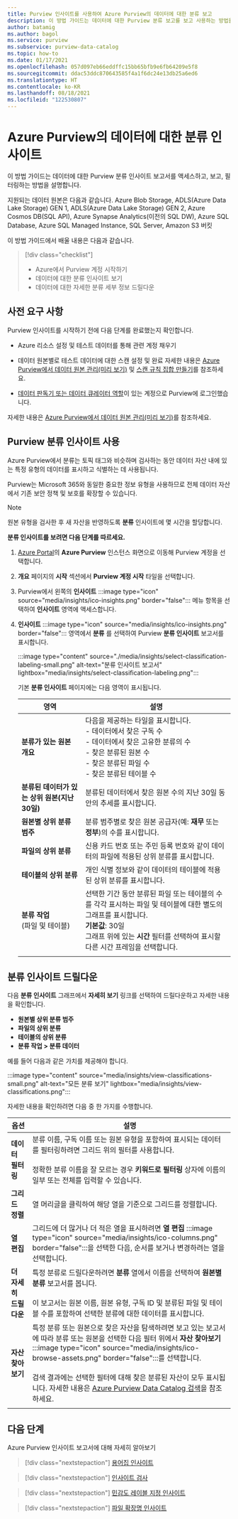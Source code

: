 ```yaml
---
title: Purview 인사이트를 사용하여 Azure Purview의 데이터에 대한 분류 보고
description: 이 방법 가이드는 데이터에 대한 Purview 분류 보고를 보고 사용하는 방법을 설명합니다.
author: batamig
ms.author: bagol
ms.service: purview
ms.subservice: purview-data-catalog
ms.topic: how-to
ms.date: 01/17/2021
ms.openlocfilehash: 057d097eb66eddffc15bb65bfb9e6fb64209e5f8
ms.sourcegitcommit: ddac53ddc870643585f4a1f6dc24e13db25a6ed6
ms.translationtype: HT
ms.contentlocale: ko-KR
ms.lasthandoff: 08/18/2021
ms.locfileid: "122530807"
---
```

# <a name="classification-insights-about-your-data-from-azure-purview"></a>Azure Purview의 데이터에 대한 분류 인사이트

이 방법 가이드는 데이터에 대한 Purview 분류 인사이트 보고서를 액세스하고, 보고, 필터링하는 방법을 설명합니다.

지원되는 데이터 원본은 다음과 같습니다. Azure Blob Storage, ADLS(Azure Data Lake Storage) GEN 1, ADLS(Azure Data Lake Storage) GEN 2, Azure Cosmos DB(SQL API), Azure Synapse Analytics(이전의 SQL DW), Azure SQL Database, Azure SQL Managed Instance, SQL Server, Amazon S3 버킷

이 방법 가이드에서 배울 내용은 다음과 같습니다.

> [!div class="checklist"]
> - Azure에서 Purview 계정 시작하기
> - 데이터에 대한 분류 인사이트 보기
> - 데이터에 대한 자세한 분류 세부 정보 드릴다운

## <a name="prerequisites"></a>사전 요구 사항

Purview 인사이트를 시작하기 전에 다음 단계를 완료했는지 확인합니다.

- Azure 리소스 설정 및 테스트 데이터를 통해 관련 계정 채우기

- 데이터 원본별로 테스트 데이터에 대한 스캔 설정 및 완료 자세한 내용은 [Azure Purview에서 데이터 원본 관리(미리 보기)](manage-data-sources.md) 및 [스캔 규칙 집합 만들기](create-a-scan-rule-set.md)를 참조하세요.

- [데이터 판독기 또는 데이터 큐레이터 역할](catalog-permissions.md#roles)이 있는 계정으로 Purview에 로그인했습니다.

자세한 내용은 [Azure Purview에서 데이터 원본 관리(미리 보기)](manage-data-sources.md)를 참조하세요.

## <a name="use-purview-classification-insights"></a>Purview 분류 인사이트 사용

Azure Purview에서 분류는 토픽 태그와 비슷하며 검사하는 동안 데이터 자산 내에 있는 특정 유형의 데이터를 표시하고 식별하는 데 사용됩니다.

Purview는 Microsoft 365와 동일한 중요한 정보 유형을 사용하므로 전체 데이터 자산에서 기존 보안 정책 및 보호를 확장할 수 있습니다.

> [!NOTE]
> 원본 유형을 검사한 후 새 자산을 반영하도록 **분류** 인사이트에 몇 시간을 할당합니다.

**분류 인사이트를 보려면 다음 단계를 따르세요.**

1. [Azure Portal](https://aka.ms/purviewportal)의 **Azure Purview** 인스턴스 화면으로 이동해 Purview 계정을 선택합니다.

1. **개요** 페이지의 **시작** 섹션에서 **Purview 계정 시작** 타일을 선택합니다.

1. Purview에서 왼쪽의 **인사이트** :::image type="icon" source="media/insights/ico-insights.png" border="false"::: 메뉴 항목을 선택하여 **인사이트** 영역에 액세스합니다.

1. **인사이트** :::image type="icon" source="media/insights/ico-insights.png" border="false"::: 영역에서 **분류** 를 선택하여 Purview **분류 인사이트** 보고서를 표시합니다.

   :::image type="content" source="./media/insights/select-classification-labeling-small.png" alt-text="분류 인사이트 보고서" lightbox="media/insights/select-classification-labeling.png":::

   기본 **분류 인사이트** 페이지에는 다음 영역이 표시됩니다.

   |영역  |설명  |
   |---------|---------|
   |**분류가 있는 원본 개요**     |다음을 제공하는 타일을 표시합니다. <br>- 데이터에서 찾은 구독 수 <br>- 데이터에서 찾은 고유한 분류의 수 <br>- 찾은 분류된 원본 수 <br>- 찾은 분류된 파일 수 <br>- 찾은 분류된 테이블 수         |
   |**분류된 데이터가 있는 상위 원본(지난 30일)**     |분류된 데이터에서 찾은 원본 수의 지난 30일 동안의 추세를 표시합니다.            |
   |**원본별 상위 분류 범주**     |분류 범주별로 찾은 원본 공급자(예: **재무** 또는 **정부**)의 수를 표시합니다.      |
   |**파일의 상위 분류**     |신용 카드 번호 또는 주민 등록 번호와 같이 데이터의 파일에 적용된 상위 분류를 표시합니다.         |
   |**테이블의 상위 분류**     | 개인 식별 정보와 같이 데이터의 테이블에 적용된 상위 분류를 표시합니다. |   
   |  **분류 작업** <br>(파일 및 테이블) |  선택한 기간 동안 분류된 파일 또는 테이블의 수를 각각 표시하는 파일 및 테이블에 대한 별도의 그래프를 표시합니다. <br>**기본값**: 30일<br>그래프 위에 있는 **시간** 필터를 선택하여 표시할 다른 시간 프레임을 선택합니다.    |
   |    |    |

## <a name="classification-insights-drilldown"></a>분류 인사이트 드릴다운

다음 **분류 인사이트** 그래프에서 **자세히 보기** 링크를 선택하여 드릴다운하고 자세한 내용을 확인합니다.

- **원본별 상위 분류 범주**
- **파일의 상위 분류**
- **테이블의 상위 분류**
- **분류 작업 > 분류 데이터**

예를 들어 다음과 같은 가치를 제공해야 합니다.

:::image type="content" source="media/insights/view-classifications-small.png" alt-text="모든 분류 보기" lightbox="media/insights/view-classifications.png":::

자세한 내용을 확인하려면 다음 중 한 가지를 수행합니다.

|옵션  |설명  |
|---------|---------|
|**데이터 필터링**     |  분류 이름, 구독 이름 또는 원본 유형을 포함하여 표시되는 데이터를 필터링하려면 그리드 위의 필터를 사용합니다. <br><br>정확한 분류 이름을 잘 모르는 경우 **키워드로 필터링** 상자에 이름의 일부 또는 전체를 입력할 수 있습니다.       |
|**그리드 정렬** |열 머리글을 클릭하여 해당 열을 기준으로 그리드를 정렬합니다. | 
|**열 편집**     |  그리드에 더 많거나 더 적은 열을 표시하려면 **열 편집** :::image type="icon" source="media/insights/ico-columns.png" border="false":::을 선택한 다음, 순서를 보거나 변경하려는 열을 선택합니다.   |
|**더 자세히 드릴다운**     | 특정 분류로 드릴다운하려면 **분류** 열에서 이름을 선택하여 **원본별 분류** 보고서를 봅니다. <br><br>이 보고서는 원본 이름, 원본 유형, 구독 ID 및 분류된 파일 및 테이블 수를 포함하여 선택한 분류에 대한 데이터를 표시합니다.      |
|**자산 찾아보기**     |  특정 분류 또는 원본으로 찾은 자산을 탐색하려면 보고 있는 보고서에 따라 분류 또는 원본을 선택한 다음 필터 위에서 **자산 찾아보기** :::image type="icon" source="media/insights/ico-browse-assets.png" border="false":::를 선택합니다. <br><br>검색 결과에는 선택한 필터에 대해 찾은 분류된 자산이 모두 표시됩니다.  자세한 내용은 [Azure Purview Data Catalog 검색](how-to-search-catalog.md)을 참조하세요.       |
| | |

## <a name="next-steps"></a>다음 단계

Azure Purview 인사이트 보고서에 대해 자세히 알아보기
> [!div class="nextstepaction"]
> [용어집 인사이트](glossary-insights.md)

> [!div class="nextstepaction"]
> [인사이트 검사](scan-insights.md)

> [!div class="nextstepaction"]
> [민감도 레이블 지정 인사이트](./sensitivity-insights.md)

> [!div class="nextstepaction"]
> [파일 확장명 인사이트](file-extension-insights.md)
